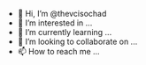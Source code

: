 - 👋 Hi, I’m @thevcisochad
- 👀 I’m interested in ...
- 🌱 I’m currently learning ...
- 💞️ I’m looking to collaborate on ...
- 📫 How to reach me ...

<!---
thevcisochad/thevcisochad is a ✨ special ✨ repository because its `README.md` (this file) appears on your GitHub profile.
You can click the Preview link to take a look at your changes.
--->
